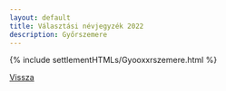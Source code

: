 ```yaml
---
layout: default
title: Választási névjegyzék 2022
description: Győrszemere
---
```


{% include settlementHTMLs/Gyooxxrszemere.html %}

[Vissza](./)